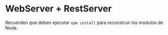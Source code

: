 # WebServer + RestServer

Recuerden que deben ejecutar  ```npm install``` para  reconstruir
los modulos de Node.